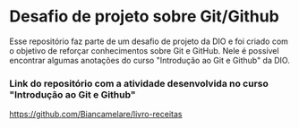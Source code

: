 # Desafio de projeto sobre Git/Github
Esse repositório faz parte de um desafio de projeto da DIO e foi criado com o objetivo de reforçar conhecimentos sobre Git e GitHub. Nele é possível encontrar algumas anotações do curso "Introdução ao Git e Github" da DIO.
### Link do repositório com a atividade desenvolvida no curso "Introdução ao Git e Github"
https://github.com/Biancamelare/livro-receitas
